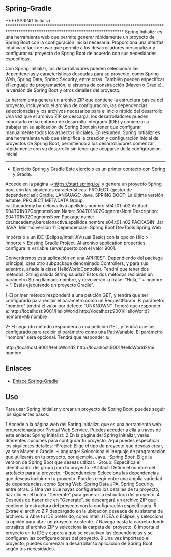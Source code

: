 ## Spring-Gradle

****SPRING Initializr ****************************************************************************************************************************
 Spring Initializr es una herramienta web que permite generar rápidamente un proyecto de Spring Boot con la configuración inicial necesaria. Proporciona una interfaz
 intuitiva y fácil de usar que permite a los desarrolladores personalizar y configurar su proyecto de Spring Boot de acuerdo con sus necesidades específicas.

Con Spring Initializr, los desarrolladores pueden seleccionar las dependencias y características deseadas para su proyecto, como Spring Web, Spring Data, Spring Security,
entre otras. También pueden especificar el lenguaje de programación, el sistema de construcción (Maven o Gradle), la versión de Spring Boot y otros detalles del proyecto.

La herramienta genera un archivo ZIP que contiene la estructura básica del proyecto, incluyendo el archivo de configuración, las dependencias seleccionadas y los 
archivos necesarios para el inicio rápido del desarrollo. Una vez que el archivo ZIP se descarga, los desarrolladores pueden importarlo en su entorno de desarrollo 
integrado (IDE) y comenzar a trabajar en su aplicación de Spring Boot sin tener que configurar manualmente todos los aspectos iniciales.
En resumen, Spring Initializr es una herramienta web que simplifica la creación y configuración inicial de proyectos de Spring Boot, permitiendo a los desarrolladores
comenzar rápidamente con su desarrollo sin tener que ocuparse de la configuración inicial.

*********************************************************************************************************************************************

- Ejercicio Spring y Gradle
Este ejercicio es un primer contacto con Spring y Gradle.

Accede en la página ->https://start.spring.io/, y genera un proyecto Spring boot con las siguientes características:
PROJECT (gestor de dependencias): Gradle.
LANGUAGE:                         Java.
SPRING BOOT:                     La última versión estable.
PROJECT METADATA Group:          cat.itacademy.barcelonactiva.apellidos.nombre.s04.t01.n02
Artifact:                        S04T01N02GognomsNom
Name:                            S04T01N02GognomsNom
Description:                     S04T01N02GognomsNom
Package name:                    cat.itacademy.barcelonactiva.apellidos.nombre.s04.t01.n02
PACKAGIN:                        Jar
JAVA:                            Mínimo versión 11
Dependencias:
                                 Spring Boot DevTools
                                 Spring Web

Impórtalo a un IDE (Eclipse/IntelliJ/Visual Basic) con la opción Hilo > Importe > Existing Gradle Project.
Al archivo application.properties, configura la variable server.puerto con el valor 9001.

Convertiremos esta aplicación en una API REST:
Dependiendo del package principal, crea otro subpackage denominado Controllers, y para sus adentros, añade la clase HelloWorldController.
Tendrá que tener dos métodos:
String saluda
String saluda2
Estos dos métodos recibirán un parámetro String llamado nombre, y devolverán la frase:
“Hola, “ + nombre + “. Estás ejecutando un proyecto Gradle”.

1-El primer método responderá a una petición GET, y tendrá que ser configurado para recibir el parámetro como un RequestParam. El parámetro "nombre" tendrá el valor por defecto “UNKNOWN”.
Tendrá que responder a:
http://localhost:9001/HelloWorld
http://localhost:9001/HelloWorld?nombre=Mi nombre

2- El segundo método responderá a una petición GET, y tendrá que ser configurado para recibir el parámetro como una PathVariable. El parámetro "nombre" será opcional.
Tendrá que responder a:

http://localhost:9001/HelloWorld2
http://localhost:9001/HelloWorld2/mi nombre

## Enlaces
   - [Enlace  Spring-Gradle]([(ttps://www.youtube.com/watch?v=2tUHNRp7Auo)pi](https://www.youtube.com/watch?v=5_JUDghTsNE)])
         
## Uso

 Para usar Spring Initializr y crear un proyecto de Spring Boot, puedes seguir los siguientes pasos:

1 Accede a la página web del Spring Initializr, que es una herramienta web proporcionada por Pivotal Web Service. Puedes acceder a ella a través de este enlace: Spring Initializr.
2 En la página del Spring Initializr, verás diferentes opciones para configurar tu proyecto. Aquí puedes especificar los siguientes detalles:
  -Project: Elige el tipo de proyecto que deseas crear, ya sea Maven o Gradle.
  -Language: Selecciona el lenguaje de programación que utilizarás en tu proyecto, por ejemplo, Java.
  -Spring Boot: Elige la versión de Spring Boot que deseas utilizar.
  -Group: Especifica el identificador del grupo para tu proyecto.
  -Artifact: Define el nombre del artefacto para tu proyecto.
  -Dependencies: Selecciona las dependencias que deseas incluir en tu proyecto. Puedes elegir entre una amplia variedad de dependencias, como Spring Web, Spring Data JPA, Spring Security, entre otras.
3 Una vez que hayas configurado los detalles de tu proyecto, haz clic en el botón "Generate" para generar la estructura del proyecto.
4 Después de hacer clic en "Generate", se descargará un archivo ZIP que contiene la estructura del proyecto con la configuración especificada.
5 Extrae el archivo ZIP descargado en la ubicación deseada de tu sistema de archivos.
6 Abre tu IDE preferido, como IntelliJ IDEA o Eclipse, y selecciona la opción para abrir un proyecto existente.
7 Navega hasta la carpeta donde extrajiste el archivo ZIP y selecciona la carpeta del proyecto.
8 Importa el proyecto en tu IDE y espera a que se resuelvan las dependencias y se configuren las configuraciones del proyecto.
9 Una vez importado el proyecto, puedes comenzar a desarrollar tu aplicación de Spring Boot según tus necesidades.
